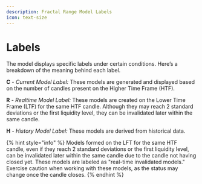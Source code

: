 ```yaml
---
description: Fractal Range Model Labels
icon: text-size
---
```


# Labels

The model displays specific labels under certain conditions. Here’s a breakdown of the meaning behind each label.

**C** - _Current Model Label:_ These models are generated and displayed based on the number of candles present on the Higher Time Frame (HTF).

**R** - _Realtime Model Label:_ These models are created on the Lower Time Frame (LTF) for the same HTF candle. Although they may reach 2 standard deviations or the first liquidity level, they can be invalidated later within the same candle.

**H** - _History Model Label:_ These models are derived from historical data.

{% hint style="info" %}
Models formed on the LFT for the same HTF candle, even if they reach 2 standard deviations or the first liquidity level, can be invalidated later within the same candle due to the candle not having closed yet. These models are labeled as "real-time invalidated models." Exercise caution when working with these models, as the status may change once the candle closes.
{% endhint %}

